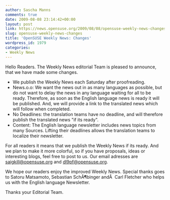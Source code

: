 ```yaml
---
author: Sascha Manns
comments: true
date: 2009-08-08 23:14:42+00:00
layout: post
link: https://news.opensuse.org/2009/08/08/opensuse-weekly-news-changes/
slug: opensuse-weekly-news-changes
title: 'OpenSUSE Weekly News: Changes'
wordpress_id: 1979
categories:
- Weekly News
---
```


Hello Readers. The Weekly News editorial Team is pleased to announce, that we have made some changes.

* We publish the Weekly News each Saturday after proofreading.
* News.o.o: We want the news out in as many languages as possible, but do not want to delay the news in any language waiting for all to be ready. Therefore, as soon as the English language news is ready it will be published. And, we will provide a link to the translated news which will follow when completed.
* No Deadlines: the translation teams have no deadline, and will therefore publish the translated news "if its ready".
* Content: The English language newsletter includes news topics from many Sources. Lifting their deadlines allows the translation teams to localize their newsletter.

For all readers it means that we publish the Weekly News if its ready. And we plan to make it more colorful, so if you have proposals, ideas or interesting blogs, feel free to post to us. Our email adresses are saigkill@opensuse.org and dl9pf@opensuse.org.

We hope our readers enjoy the improved Weekly News. Special thanks goes to Satoru Matsamoto, Sebastian SchÃ¶binger andÂ  Carl Fletcher who helps us with the English language Newsletter.

Thanks your Editorial Team.

